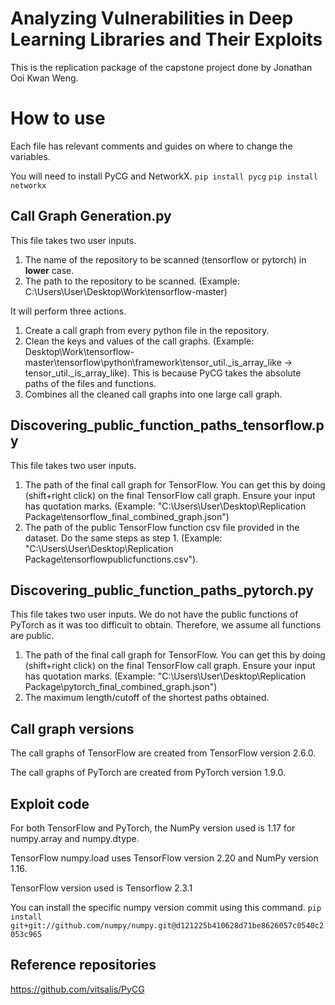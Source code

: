 # Analyzing Vulnerabilities in Deep Learning Libraries and Their Exploits
This is the replication package of the capstone project done by Jonathan Ooi Kwan Weng.

# How to use
Each file has relevant comments and guides on where to change the variables. 

You will need to install PyCG and NetworkX. ``pip install pycg`` ``pip install networkx``

## Call Graph Generation.py
   This file takes two user inputs.
   1. The name of the repository to be scanned (tensorflow or pytorch) in **lower** case.
   2. The path to the repository to be scanned. (Example: C:\Users\User\Desktop\Work\tensorflow-master)
   
   It will perform three actions.
   1. Create a call graph from every python file in the repository.
   2. Clean the keys and values of the call graphs. (Example: Desktop\Work\tensorflow-master\tensorflow\python\framework\tensor_util.\_is_array_like -> tensor_util.\_is_array_like). This is because PyCG takes the absolute paths of the files and functions.
   3. Combines all the cleaned call graphs into one large call graph.

## Discovering_public_function_paths_tensorflow.py
   This file takes two user inputs.
   1. The path of the final call graph for TensorFlow. You can get this by doing (shift+right click) on the final TensorFlow call graph. Ensure your input has quotation marks. (Example: "C:\Users\User\Desktop\Replication Package\tensorflow_final_combined_graph.json")
   2. The path of the public TensorFlow function csv file provided in the dataset. Do the same steps as step 1. (Example: "C:\Users\User\Desktop\Replication Package\tensorflowpublicfunctions.csv").

## Discovering_public_function_paths_pytorch.py
   This file takes two user inputs. We do not have the public functions of PyTorch as it was too difficult to obtain. Therefore, we assume all functions are public.
   1. The path of the final call graph for TensorFlow. You can get this by doing (shift+right click) on the final TensorFlow call graph. Ensure your input has quotation marks. (Example: "C:\Users\User\Desktop\Replication Package\pytorch_final_combined_graph.json")
   2. The maximum length/cutoff of the shortest paths obtained. 
   
## Call graph versions
   The call graphs of TensorFlow are created from TensorFlow version 2.6.0.

   The call graphs of PyTorch are created from PyTorch version 1.9.0.

## Exploit code
   For both TensorFlow and PyTorch, the NumPy version used is 1.17 for numpy.array and numpy.dtype.

   TensorFlow numpy.load uses TensorFlow version 2.20 and NumPy version 1.16.

   TensorFlow version used is Tensorflow 2.3.1

   You can install the specific numpy version commit using this command.
   ``pip install git+git://github.com/numpy/numpy.git@d121225b410628d71be8626057c0540c2053c965``
   
## Reference repositories
   https://github.com/vitsalis/PyCG

